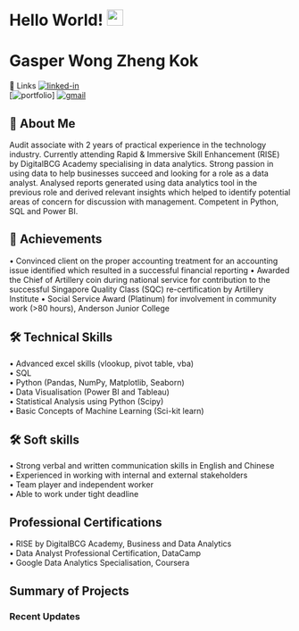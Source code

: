 # Hello World! <img src="https://media.giphy.com/media/hvRJCLFzcasrR4ia7z/giphy.gif" width="29px">

# Gasper Wong Zheng Kok

🔗 Links 
[![linked-in](https://img.shields.io/badge/Linked_In-0077B5?style=for-the-badge&logo=LinkedIn&logoColor=white)](https://www.linkedin.com/in/gasperwong/)  
[![portfolio](https://img.shields.io/badge/Portfolio-5340ff?style=for-the-badge&logo=Google-chrome&logoColor=white)]
[![gmail](https://img.shields.io/badge/Gmail-D14836?style=for-the-badge&logo=Gmail&logoColor=white)](mailto:gasperwong16@gmail.com)

## 🚀 About Me  

Audit associate with 2 years of practical experience in the technology industry. Currently attending Rapid & Immersive Skill Enhancement (RISE) by DigitalBCG Academy specialising in data analytics. Strong passion in using data to help businesses succeed and looking for a role as a data analyst. Analysed reports generated using data analytics tool in the previous role and derived relevant insights which helped to identify potential areas of concern for discussion with management. Competent in Python, SQL and Power BI. 

## 🏅 Achievements  

•	Convinced client on the proper accounting treatment for an accounting issue identified which resulted in a successful financial reporting
•	Awarded the Chief of Artillery coin during national service for contribution to the successful Singapore Quality Class (SQC) re-certification by Artillery Institute
•	Social Service Award (Platinum) for involvement in community work (>80 hours), Anderson Junior College

## 🛠️ Technical Skills  

•	Advanced excel skills (vlookup, pivot table, vba)  
•	SQL  
•	Python (Pandas, NumPy, Matplotlib, Seaborn)  
•	Data Visualisation (Power BI and Tableau)  
•	Statistical Analysis using Python (Scipy)  
•	Basic Concepts of Machine Learning (Sci-kit learn)  

## 🛠️ Soft skills  

•	Strong verbal and written communication skills in English and Chinese  
•	Experienced in working with internal and external stakeholders  
•	Team player and independent worker  
•	Able to work under tight deadline  

## Professional Certifications  

• RISE by DigitalBCG Academy, Business and Data Analytics  
• Data Analyst Professional Certification, DataCamp  
• Google Data Analytics Specialisation, Coursera  

## Summary of Projects  

### Recent Updates  



